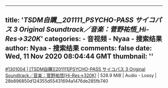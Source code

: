 
---
title: '_TSDM自購__201111_PSYCHO-PASS サイコパス 3 Original Soundtrack／音楽：菅野祐悟_Hi-Res→320K_'
categories: 
    - 音视频
    - Nyaa - 搜索结果
author: Nyaa - 搜索结果
comments: false
date: Wed, 11 Nov 2020 08:04:44 GMT
thumbnail: ''
---

<div>   
<a href="https://nyaa.si/view/1301004">#1301004 | [TSDM自購][201111]PSYCHO-PASS サイコパス 3 Original Soundtrack／音楽：菅野祐悟[Hi-Res→320K]</a> | 528.9 MiB | Audio - Lossy | 28b896850d124355d55431694a1476de285fb740  
</div>
            